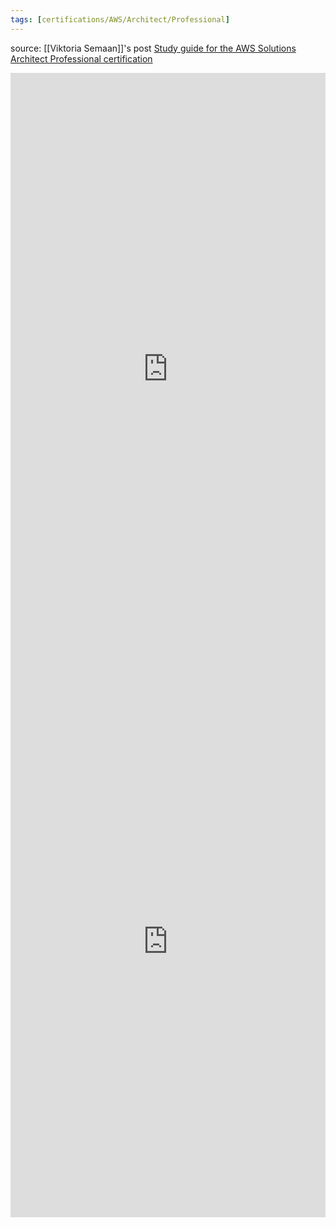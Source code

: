 ```yaml
---
tags: [certifications/AWS/Architect/Professional]
---
```


source: [[Viktoria Semaan]]'s post [Study guide for the AWS Solutions Architect Professional certification](https://www.linkedin.com/posts/semaan_aws-sa-pro-activity-6885591288792522752-lz0Q)


<iframe src="https://www.linkedin.com/embed/feed/update/urn:li:ugcPost:6885591288092086272" allowfullscreen="" title="Embedded post" width="504" height="948" frameborder="0"></iframe>

<iframe src="https://www.linkedin.com/embed/feed/update/urn:li:share:6935962974893301760" allowfullscreen="" title="Embedded post" width="504" height="883" frameborder="0"></iframe>
